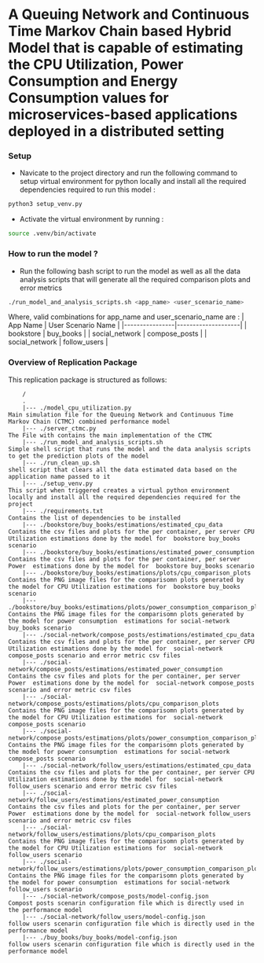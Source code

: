 # A Queuing Network and Continuous Time Markov Chain based Hybrid Model that is capable of estimating the CPU Utilization, Power Consumption and Energy Consumption values for microservices-based applications deployed in a distributed setting

### Setup
- Navicate to the project directory and run the following command to setup virtual environment for python locally and install all the required dependencies required to run this model :
  
```bash
python3 setup_venv.py
```
- Activate the virtual environment by running :
 
```bash
source .venv/bin/activate
```

### How to run the model ? 
- Run the following bash script to run the model as well as all the data analysis scripts that will generate all the required comparison plots and error metrics
   
```bash
./run_model_and_analysis_scripts.sh <app_name> <user_scenario_name>
```
Where, valid combinations for app_name and user_scenario_name are : 
| App Name        | User Scenario Name  |
|----------------|--------------------|
| bookstore      | buy_books          |
| social_network | compose_posts      |
| social_network | follow_users       |


### Overview of Replication Package
This replication package is structured as follows:

```
    /
    .
    |--- ./model_cpu_utilization.py                                                                 Main simulation file for the Queuing Network and Continuous Time Markov Chain (CTMC) combined performance model
    |--- ./server_ctmc.py                                                                           The File with contains the main implementation of the CTMC
    |--- ./run_model_and_analysis_scripts.sh                                                        Simple shell script that runs the model and the data analysis scripts to get the prediction plots of the model
    |--- ./run_clean_up.sh                                                                          shell script that clears all the data estimated data based on the application name passed to it
    |--- ./setup_venv.py                                                                            This script when triggered creates a virtual python environment locally and install all the required dependencies required for the project
    |--- ./requirements.txt                                                                         Contains the list of dependencies to be installed
    |--- ./bookstore/buy_books/estimations/estimated_cpu_data                                       Contains the csv files and plots for the per container, per server CPU Utilization estimations done by the model for  bookstore buy_books scenario
    |--- ./bookstore/buy_books/estimations/estimated_power_consumption                              Contains the csv files and plots for the per container, per server Power  estimations done by the model for  bookstore buy_books scenario
    |--- ./bookstore/buy_books/estimations/plots/cpu_comparison_plots                               Contains the PNG image files for the comparisomn plots generated by the model for CPU Utilization estimations for  bookstore buy_books scenario
    |--- ./bookstore/buy_books/estimations/plots/power_consumption_comparison_plots                 Contains the PNG image files for the comparisomn plots generated by the model for power consumption  estimations for social-network buy_books scenario
    |--- ./social-network/compose_posts/estimations/estimated_cpu_data                              Contains the csv files and plots for the per container, per server CPU Utilization estimations done by the model for  social-network compose_posts scenario and error metric csv files
    |--- ./social-network/compose_posts/estimations/estimated_power_consumption                     Contains the csv files and plots for the per container, per server Power  estimations done by the model for  social-network compose_posts scenario and error metric csv files
    |--- ./social-network/compose_posts/estimations/plots/cpu_comparison_plots                      Contains the PNG image files for the comparisomn plots generated by the model for CPU Utilization estimations for  social-network compose_posts scenario 
    |--- ./social-network/compose_posts/estimations/plots/power_consumption_comparison_plots        Contains the PNG image files for the comparisomn plots generated by the model for power consumption  estimations for social-network compose_posts scenario
    |--- ./social-network/follow_users/estimations/estimated_cpu_data                              Contains the csv files and plots for the per container, per server CPU Utilization estimations done by the model for  social-network follow_users scenario and error metric csv files
    |--- ./social-network/follow_users/estimations/estimated_power_consumption                     Contains the csv files and plots for the per container, per server Power  estimations done by the model for  social-network follow_users scenario and error metric csv files
    |--- ./social-network/follow_users/estimations/plots/cpu_comparison_plots                      Contains the PNG image files for the comparisomn plots generated by the model for CPU Utilization estimations for  social-network follow_users scenario 
    |--- ./social-network/follow_users/estimations/plots/power_consumption_comparison_plots        Contains the PNG image files for the comparisomn plots generated by the model for power consumption  estimations for social-network follow_users scenario
    |--- ./social-network/compose_posts/model-config.json                                           Compost posts scenarin configuration file which is directly used in the performance model
    |--- ./social-network/follow_users/model-config.json                                            follow users scenarin configuration file which is directly used in the performance model  
    |--- ./buy_books/buy_books/model-config.json                                            follow users scenarin configuration file which is directly used in the performance model
